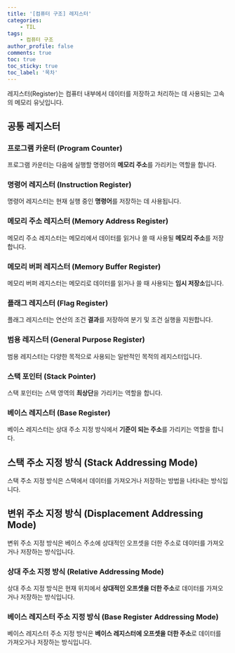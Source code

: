 ```yaml
---
title: '[컴퓨터 구조] 레지스터'
categories:
    - TIL
tags:
    - 컴퓨터 구조
author_profile: false
comments: true
toc: true
toc_sticky: true
toc_label: '목차'
---
```


레지스터(Register)는 컴퓨터 내부에서 데이터를 저장하고 처리하는 데 사용되는 고속의 메모리 유닛입니다.

## 공통 레지스터
### 프로그램 카운터 (Program Counter)
프로그램 카운터는 다음에 실행할 명령어의 **메모리 주소**를 가리키는 역할을 합니다.

### 명령어 레지스터 (Instruction Register)
명령어 레지스터는 현재 실행 중인 **명령어**를 저장하는 데 사용됩니다.

### 메모리 주소 레지스터 (Memory Address Register)
메모리 주소 레지스터는 메모리에서 데이터를 읽거나 쓸 때 사용될 **메모리 주소**를 저장합니다.

### 메모리 버퍼 레지스터 (Memory Buffer Register)
메모리 버퍼 레지스터는 메모리로 데이터를 읽거나 쓸 때 사용되는 **임시 저장소**입니다.

### 플래그 레지스터 (Flag Register)
플래그 레지스터는 연산의 조건 **결과**를 저장하여 분기 및 조건 실행을 지원합니다.

### 범용 레지스터 (General Purpose Register)
범용 레지스터는 다양한 목적으로 사용되는 일반적인 목적의 레지스터입니다.

### 스택 포인터 (Stack Pointer)
스택 포인터는 스택 영역의 **최상단**을 가리키는 역할을 합니다.

### 베이스 레지스터 (Base Register)
베이스 레지스터는 상대 주소 지정 방식에서 **기준이 되는 주소**를 가리키는 역할을 합니다.

## 스택 주소 지정 방식 (Stack Addressing Mode)
스택 주소 지정 방식은 스택에서 데이터를 가져오거나 저장하는 방법을 나타내는 방식입니다.

## 변위 주소 지정 방식 (Displacement Addressing Mode)
변위 주소 지정 방식은 베이스 주소에 상대적인 오프셋을 더한 주소로 데이터를 가져오거나 저장하는 방식입니다.

### 상대 주소 지정 방식 (Relative Addressing Mode)
상대 주소 지정 방식은 현재 위치에서 **상대적인 오프셋을 더한 주소**로 데이터를 가져오거나 저장하는 방식입니다.

### 베이스 레지스터 주소 지정 방식 (Base Register Addressing Mode)
베이스 레지스터 주소 지정 방식은 **베이스 레지스터에 오프셋을 더한 주소**로 데이터를 가져오거나 저장하는 방식입니다.